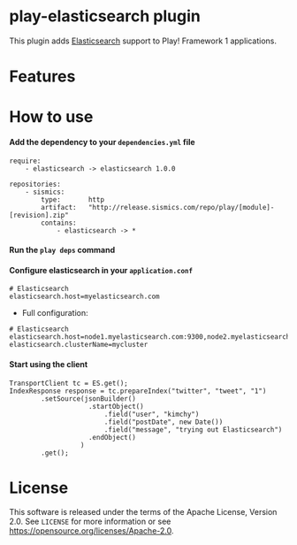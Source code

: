 # play-elasticsearch plugin

This plugin adds [Elasticsearch](https://en.wikipedia.org/wiki/Elasticsearch) support to Play! Framework 1 applications.

# Features

# How to use

####  Add the dependency to your `dependencies.yml` file

```
require:
    - elasticsearch -> elasticsearch 1.0.0

repositories:
    - sismics:
        type:       http
        artifact:   "http://release.sismics.com/repo/play/[module]-[revision].zip"
        contains:
            - elasticsearch -> *

```
####  Run the `play deps` command
####  Configure elasticsearch in your `application.conf`

```
# Elasticsearch
elasticsearch.host=myelasticsearch.com
```

- Full configuration:
```
# Elasticsearch
elasticsearch.host=node1.myelasticsearch.com:9300,node2.myelasticsearch.com:9300
elasticsearch.clusterName=mycluster
```

####  Start using the client
```
TransportClient tc = ES.get();
IndexResponse response = tc.prepareIndex("twitter", "tweet", "1")
        .setSource(jsonBuilder()
                    .startObject()
                        .field("user", "kimchy")
                        .field("postDate", new Date())
                        .field("message", "trying out Elasticsearch")
                    .endObject()
                  )
        .get();
```

# License

This software is released under the terms of the Apache License, Version 2.0. See `LICENSE` for more
information or see <https://opensource.org/licenses/Apache-2.0>.
